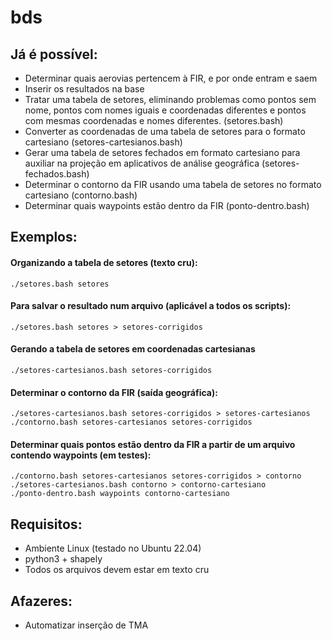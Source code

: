 # bds
## Já é possível:

* Determinar quais aerovias pertencem à FIR, e por onde entram e saem
* Inserir os resultados na base
* Tratar uma tabela de setores, eliminando problemas como pontos sem nome, pontos com nomes iguais e coordenadas diferentes e pontos com mesmas coordenadas e nomes diferentes. (setores.bash)
* Converter as coordenadas de uma tabela de setores para o formato cartesiano (setores-cartesianos.bash)
* Gerar uma tabela de setores fechados em formato cartesiano para auxiliar na projeção em aplicativos de análise geográfica (setores-fechados.bash)
* Determinar o contorno da FIR usando uma tabela de setores no formato cartesiano (contorno.bash)
* Determinar quais waypoints estão dentro da FIR (ponto-dentro.bash)

## Exemplos:

#### Organizando a tabela de setores (texto cru):
```
./setores.bash setores
```

#### Para salvar o resultado num arquivo (aplicável a todos os scripts):
```
./setores.bash setores > setores-corrigidos
```
#### Gerando a tabela de setores em coordenadas cartesianas
```
./setores-cartesianos.bash setores-corrigidos
```
#### Determinar o contorno da FIR (saída geográfica):
```
./setores-cartesianos.bash setores-corrigidos > setores-cartesianos
./contorno.bash setores-cartesianos setores-corrigidos
```
#### Determinar quais pontos estão dentro da FIR a partir de um arquivo contendo waypoints (em testes):
```
./contorno.bash setores-cartesianos setores-corrigidos > contorno
./setores-cartesianos.bash contorno > contorno-cartesiano
./ponto-dentro.bash waypoints contorno-cartesiano
```
## Requisitos:

* Ambiente Linux (testado no Ubuntu 22.04)
* python3 + shapely
* Todos os arquivos devem estar em texto cru

## Afazeres:

* Automatizar inserção de TMA
